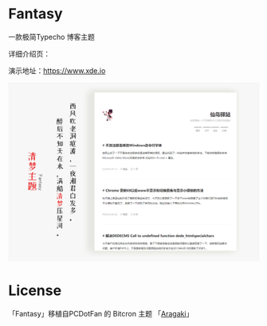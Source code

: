 # Fantasy
一款极简Typecho 博客主题

详细介绍页：

演示地址：https://www.xde.io

![screenshot](screenshot.png)

# License


「Fantasy」移植自PCDotFan 的 Bitcron 主题 「[Aragaki](https://github.com/pcdotfan/Aragaki)」
